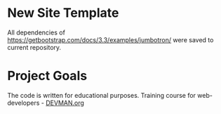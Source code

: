 # New Site Template

All dependencies of https://getbootstrap.com/docs/3.3/examples/jumbotron/ were saved to current repository.

# Project Goals

The code is written for educational purposes. Training course for web-developers - [DEVMAN.org](https://devman.org)
